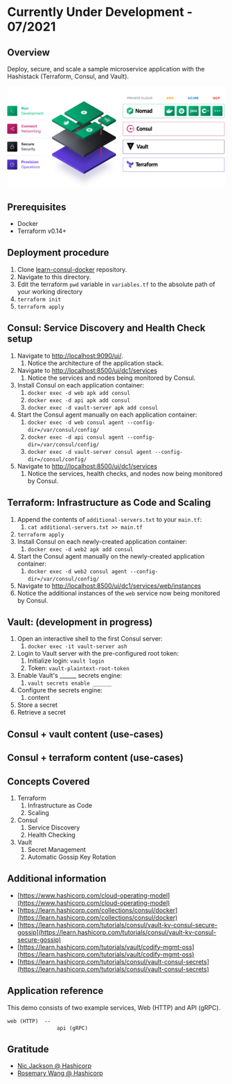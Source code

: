 # Currently Under Development - 07/2021

## Overview

Deploy, secure, and scale a sample microservice application with the Hashistack (Terraform, Consul, and Vault).

![](images/hashistack-cloud-operating-model.png)

## Prerequisites

- Docker
- Terraform v0.14+

## Deployment procedure

1. Clone [learn-consul-docker](https://github.com/hashicorp/learn-consul-docker) repository.
2. Navigate to this directory.
3. Edit the terraform `pwd` variable in `variables.tf` to the absolute path of your working directory
4. `terraform init`
5. `terraform apply`

## Consul: Service Discovery and Health Check setup

1. Navigate to [http://localhost:9090/ui/](http://localhost:9090/ui/).
   1. Notice the architecture of the application stack. 
2. Navigate to [http://localhost:8500/ui/dc1/services](http://localhost:8500/ui/dc1/services)
   1. Notice the services and nodes being monitored by Consul.
3. Install Consul on each application container:
   1.  `docker exec -d web apk add consul`
   2.  `docker exec -d api apk add consul`
   3.  `docker exec -d vault-server apk add consul`
4.  Start the Consul agent manually on each application container:
    1.  `docker exec -d web consul agent --config-dir=/var/consul/config/`
    2.  `docker exec -d api consul agent --config-dir=/var/consul/config/`
    3.  `docker exec -d vault-server consul agent --config-dir=/consul/config/`
5.  Navigate to [http://localhost:8500/ui/dc1/services](http://localhost:8500/ui/dc1/services)
    1.  Notice the services, health checks, and nodes now being monitored by Consul.

## Terraform: Infrastructure as Code and Scaling

1.  Append the contents of `additional-servers.txt` to your `main.tf`:
    1.  `cat additional-servers.txt >> main.tf`
2.  `terraform apply`
3.  Install Consul on each newly-created application container:
    1.  `docker exec -d web2 apk add consul`
4.  Start the Consul agent manually on the newly-created application container:
    1.  `docker exec -d web2 consul agent --config-dir=/var/consul/config/`
5.   Navigate to [http://localhost:8500/ui/dc1/services/web/instances](http://localhost:8500/ui/dc1/services/web/instances)
6.  Notice the additional instances of the `web` service now being monitored by Consul.

## Vault: (development in progress)

1. Open an interactive shell to the first Consul server:
   1. `docker exec -it vault-server ash`
2. Login to Vault server with the pre-configured root token:
   1. Initialize login: `vault login`
   2. Token: `vault-plaintext-root-token`
3. Enable Vault's ______ secrets engine: 
   1. `vault secrets enable ______`
4. Configure the secrets engine:
   1. content
5. Store a secret
6. Retrieve a secret


## Consul + vault content (use-cases)

## Consul + terraform content (use-cases)

## Concepts Covered

1. Terraform
   1. Infrastructure as Code
   2. Scaling
2. Consul
   1. Service Discovery
   2. Health Checking
3. Vault
   1. Secret Management
   2. Automatic Gossip Key Rotation

## Additional information

- [https://www.hashicorp.com/cloud-operating-model](https://www.hashicorp.com/cloud-operating-model)
- [https://learn.hashicorp.com/collections/consul/docker](https://learn.hashicorp.com/collections/consul/docker)
- [https://learn.hashicorp.com/tutorials/consul/vault-kv-consul-secure-gossip](https://learn.hashicorp.com/tutorials/consul/vault-kv-consul-secure-gossip)
- [https://learn.hashicorp.com/tutorials/vault/codify-mgmt-oss](https://learn.hashicorp.com/tutorials/vault/codify-mgmt-oss)
- [https://learn.hashicorp.com/tutorials/consul/vault-consul-secrets](https://learn.hashicorp.com/tutorials/consul/vault-consul-secrets)

## Application reference

This demo consists of two example services, Web (HTTP) and API (gRPC).

```
web (HTTP)  --
                api (gRPC)
```

## Gratitude

- [Nic Jackson @ Hashicorp](https://github.com/nicholasjackson)
- [Rosemary Wang @ Hashicorp](https://github.com/joatmon08)